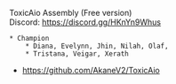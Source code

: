 
ToxicAio Assembly (Free version)   
Discord: https://discord.gg/HKnYn9Whus

    * Champion
        * Diana, Evelynn, Jhin, Nilah, Olaf,
        * Tristana, Veigar, Xerath

* https://github.com/AkaneV2/ToxicAio
